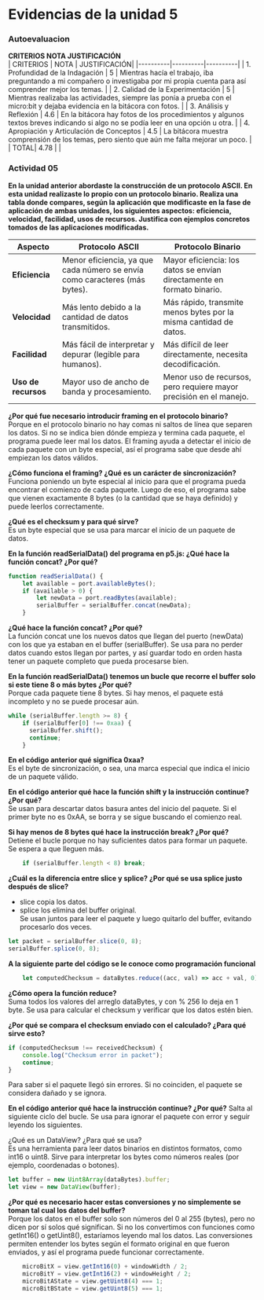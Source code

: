 
# Evidencias de la unidad 5

### Autoevaluacion    
**CRITERIOS	NOTA	JUSTIFICACIÓN**   
| CRITERIOS | NOTA | JUSTIFICACIÓN|
|----------|----------|----------|
| 1. Profundidad de la Indagación  |  5   | Mientras hacía el trabajo, iba preguntando a mi compañero o investigaba por mi propia cuenta para así comprender mejor los temas.  |
| 2. Calidad de la Experimentación |  5   | Mientras realizaba las actividades, siempre las ponía a prueba con el micro:bit y dejaba evidencia en la bitácora con fotos. |
| 3. Análisis y Reflexión |  4.6   | En la bitácora hay fotos de los procedimientos y algunos textos breves indicando si algo no se podía leer en una opción u otra.  |
| 4. Apropiación y Articulación de Conceptos |  4.5  | La bitácora muestra comprensión de los temas, pero siento que aún me falta mejorar un poco.    |
| TOTAL| 4.78 |    |   

### Actividad 05   
**En la unidad anterior abordaste la construcción de un protocolo ASCII. En esta unidad realizaste lo propio con un protocolo binario. Realiza una tabla donde compares, según la aplicación que modificaste en la fase de aplicación de ambas unidades, los siguientes aspectos: eficiencia, velocidad, facilidad, usos de recursos. Justifica con ejemplos concretos tomados de las aplicaciones modificadas.**   

| Aspecto             | Protocolo ASCII                                                            | Protocolo Binario                                                      |
| ------------------- | -------------------------------------------------------------------------- | ---------------------------------------------------------------------- |
| **Eficiencia**      | Menor eficiencia, ya que cada número se envía como caracteres (más bytes). | Mayor eficiencia: los datos se envían directamente en formato binario. |
| **Velocidad**       | Más lento debido a la cantidad de datos transmitidos.                      | Más rápido, transmite menos bytes por la misma cantidad de datos.      |
| **Facilidad**       | Más fácil de interpretar y depurar (legible para humanos).                 | Más difícil de leer directamente, necesita decodificación.             |
| **Uso de recursos** | Mayor uso de ancho de banda y procesamiento.                               | Menor uso de recursos, pero requiere mayor precisión en el manejo.     |

**¿Por qué fue necesario introducir framing en el protocolo binario?**  
Porque en el protocolo binario no hay comas ni saltos de línea que separen los datos. Si no se indica bien dónde empieza y termina cada paquete, el programa puede leer mal los datos. El framing ayuda a detectar el inicio de cada paquete con un byte especial, así el programa sabe que desde ahí empiezan los datos válidos.  

**¿Cómo funciona el framing? ¿Qué es un carácter de sincronización?**    
Funciona poniendo un byte especial al inicio para que el programa pueda encontrar el comienzo de cada paquete. Luego de eso, el programa sabe que vienen exactamente 8 bytes (o la cantidad que se haya definido) y puede leerlos correctamente.  

**¿Qué es el checksum y para qué sirve?**   
Es un byte especial que se usa para marcar el inicio de un paquete de datos.  

**En la función readSerialData() del programa en p5.js: ¿Qué hace la función concat? ¿Por qué?**    
```js
function readSerialData() {
    let available = port.availableBytes();
    if (available > 0) {
        let newData = port.readBytes(available);
        serialBuffer = serialBuffer.concat(newData);
    }
```
**¿Qué hace la función concat? ¿Por qué?**   
La función concat une los nuevos datos que llegan del puerto (newData) con los que ya estaban en el buffer (serialBuffer). Se usa para no perder datos cuando estos llegan por partes, y así guardar todo en orden hasta tener un paquete completo que pueda procesarse bien.  

**En la función readSerialData() tenemos un bucle que recorre el buffer solo si este tiene 8 o más bytes ¿Por qué?**  
Porque cada paquete tiene 8 bytes. Si hay menos, el paquete está incompleto y no se puede procesar aún.  

````js
while (serialBuffer.length >= 8) {
    if (serialBuffer[0] !== 0xaa) {
      serialBuffer.shift();
      continue;
    }
`````

**En el código anterior qué significa 0xaa?**  
Es el byte de sincronización, o sea, una marca especial que indica el inicio de un paquete válido.  

**En el código anterior qué hace la función shift y la instrucción continue? ¿Por qué?**  
Se usan para descartar datos basura antes del inicio del paquete. Si el primer byte no es 0xAA, se borra y se sigue buscando el comienzo real.

**Si hay menos de 8 bytes qué hace la instrucción break? ¿Por qué?**  
Detiene el bucle porque no hay suficientes datos para formar un paquete. Se espera a que lleguen más.  

````js
    if (serialBuffer.length < 8) break;
`````
**¿Cuál es la diferencia entre slice y splice? ¿Por qué se usa splice justo después de slice?**
* slice copia los datos.  
* splice los elimina del buffer original.  
Se usan juntos para leer el paquete y luego quitarlo del buffer, evitando procesarlo dos veces.

````js
let packet = serialBuffer.slice(0, 8);
serialBuffer.splice(0, 8);
`````

**A la siguiente parte del código se le conoce como programación funcional**   
````js
    let computedChecksum = dataBytes.reduce((acc, val) => acc + val, 0) % 256;
````

**¿Cómo opera la función reduce?**  
Suma todos los valores del arreglo dataBytes, y con % 256 lo deja en 1 byte.
Se usa para calcular el checksum y verificar que los datos estén bien.  

**¿Por qué se compara el checksum enviado con el calculado? ¿Para qué sirve esto?**
````js
if (computedChecksum !== receivedChecksum) {
    console.log("Checksum error in packet");
    continue;
}
````
Para saber si el paquete llegó sin errores. Si no coinciden, el paquete se considera dañado y se ignora.  

**En el código anterior qué hace la instrucción continue? ¿Por qué?**
Salta al siguiente ciclo del bucle. Se usa para ignorar el paquete con error y seguir leyendo los siguientes.  

¿Qué es un DataView? ¿Para qué se usa?  
Es una herramienta para leer datos binarios en distintos formatos, como int16 o uint8.
Sirve para interpretar los bytes como números reales (por ejemplo, coordenadas o botones).  

````js
let buffer = new Uint8Array(dataBytes).buffer;
let view = new DataView(buffer);
````
**¿Por qué es necesario hacer estas conversiones y no simplemente se toman tal cual los datos del buffer?**   
Porque los datos en el buffer solo son números del 0 al 255 (bytes), pero no dicen por sí solos qué significan.
Si no los convertimos con funciones como getInt16() o getUint8(), estaríamos leyendo mal los datos. Las conversiones permiten entender los bytes según el formato original en que fueron enviados, y así el programa puede funcionar correctamente.  
````js
    microBitX = view.getInt16(0) + windowWidth / 2;
    microBitY = view.getInt16(2) + windowHeight / 2;
    microBitAState = view.getUint8(4) === 1;
    microBitBState = view.getUint8(5) === 1;
````

